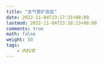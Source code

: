 ```yaml
---
title: "支气管扩张症"
date: 2022-11-04T23:17:31+08:00
lastmod: 2022-11-04T23:18:13+08:00
comments: true
math: false
weight: 50
tags:
    - 内科学
---
```


